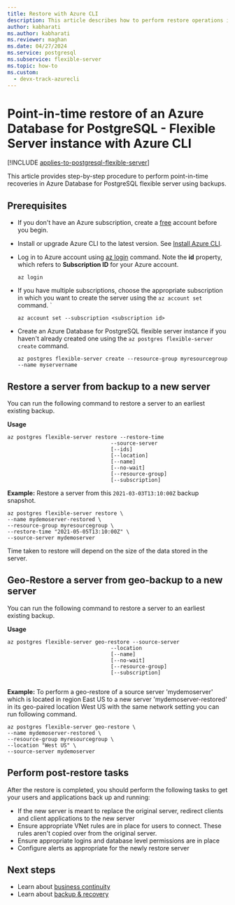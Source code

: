 ```yaml
---
title: Restore with Azure CLI
description: This article describes how to perform restore operations in Azure Database for PostgreSQL - Flexible Server through the Azure CLI.
author: kabharati
ms.author: kabharati
ms.reviewer: maghan
ms.date: 04/27/2024
ms.service: postgresql
ms.subservice: flexible-server
ms.topic: how-to
ms.custom:
  - devx-track-azurecli
---
```


# Point-in-time restore of an Azure Database for PostgreSQL - Flexible Server instance with Azure CLI


[!INCLUDE [applies-to-postgresql-flexible-server](../includes/applies-to-postgresql-flexible-server.md)]


This article provides step-by-step procedure to perform point-in-time recoveries in Azure Database for PostgreSQL flexible server using backups.

## Prerequisites
- If you don't have an Azure subscription, create a [free](https://azure.microsoft.com/free/) account before you begin.
- Install or upgrade Azure CLI to the latest version. See [Install Azure CLI](/cli/azure/install-azure-cli).
-  Log in to Azure account using [az login](/cli/azure/reference-index#az-login) command. Note the **id** property, which refers to **Subscription ID** for your Azure account.

    ```azurecli-interactive
    az login
    ````

- If you have multiple subscriptions, choose the appropriate subscription in which you want to create the server using the `az account set` command.
`
    ```azurecli
    az account set --subscription <subscription id>
    ```

- Create an Azure Database for PostgreSQL flexible server instance if you haven't already created one using the `az postgres flexible-server create` command.

    ```azurecli
    az postgres flexible-server create --resource-group myresourcegroup --name myservername
    ```

## Restore a server from backup to a new server

You can run the following command to restore a server to an earliest existing backup.

**Usage**
```azurecli
az postgres flexible-server restore --restore-time
                                 --source-server
                                 [--ids]
                                 [--location]
                                 [--name]
                                 [--no-wait]
                                 [--resource-group]
                                 [--subscription]
```

**Example:**
Restore a server from this ```2021-03-03T13:10:00Z``` backup snapshot.

```azurecli
az postgres flexible-server restore \
--name mydemoserver-restored \
--resource-group myresourcegroup \
--restore-time "2021-05-05T13:10:00Z" \
--source-server mydemoserver
```

Time taken to restore will depend on the size of the data stored in the server.

## Geo-Restore a server from geo-backup to a new server

You can run the following command to restore a server to an earliest existing backup.

**Usage**
```azurecli
az postgres flexible-server geo-restore --source-server
                                 --location
                                 [--name]
                                 [--no-wait]
                                 [--resource-group]
                                 [--subscription]
                                 
```
**Example:** To perform a geo-restore of a source server 'mydemoserver' which is located in region East US to a new server 'mydemoserver-restored' in its geo-paired location West US with the same network setting you can run following command.

```azurecli
az postgres flexible-server geo-restore \
--name mydemoserver-restored \
--resource-group myresourcegroup \
--location "West US" \
--source-server mydemoserver
```

## Perform post-restore tasks
After the restore is completed, you should perform the following tasks to get your users and applications back up and running:

- If the new server is meant to replace the original server, redirect clients and client applications to the new server
- Ensure appropriate VNet rules are in place for users to connect. These rules aren't copied over from the original server.
- Ensure appropriate logins and database level permissions are in place
- Configure alerts as appropriate for the newly restore server

## Next steps
* Learn about [business continuity](concepts-business-continuity.md)
* Learn about [backup & recovery](concepts-backup-restore.md)  
